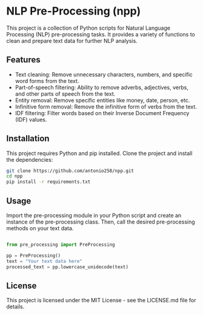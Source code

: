 # NLP Pre-Processing (npp)

This project is a collection of Python scripts for Natural Language Processing (NLP) pre-processing tasks. It provides a variety of functions to clean and prepare text data for further NLP analysis.

## Features

- Text cleaning: Remove unnecessary characters, numbers, and specific word forms from the text.
- Part-of-speech filtering: Ability to remove adverbs, adjectives, verbs, and other parts of speech from the text.
- Entity removal: Remove specific entities like money, date, person, etc.
- Infinitive form removal: Remove the infinitive form of verbs from the text.
- IDF filtering: Filter words based on their Inverse Document Frequency (IDF) values.

## Installation

This project requires Python and pip installed. Clone the project and install the dependencies:

```bash
git clone https://github.com/antonio258/npp.git
cd npp
pip install -r requirements.txt
```

## Usage
Import the pre-processing module in your Python script and create an instance of the pre-processing class. Then, call the desired pre-processing methods on your text data.

```python

from pre_processing import PreProcessing

pp = PreProcessing()
text = "Your text data here"
processed_text = pp.lowercase_unidecode(text)
```

## License
This project is licensed under the MIT License - see the LICENSE.md file for details.